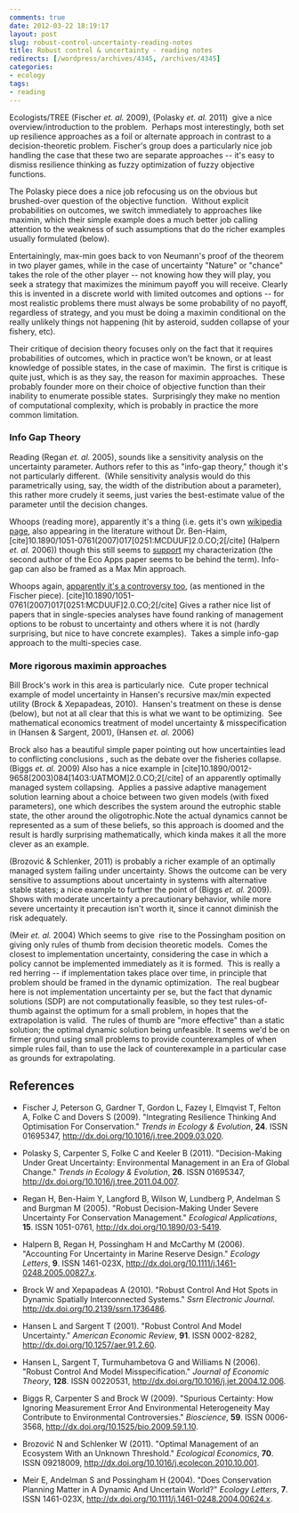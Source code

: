 ```yaml
---
comments: true
date: 2012-03-22 18:19:17
layout: post
slug: robust-control-uncertainty-reading-notes
title: Robust control & uncertainty - reading notes
redirects: [/wordpress/archives/4345, /archives/4345]
categories:
- ecology
tags:
- reading
---
```


Ecologists/TREE (Fischer _et. al._ 2009), (Polasky _et. al._ 2011)  give a nice overview/introduction to the problem.  Perhaps most interestingly, both set up resilience approaches as a foil or alternate approach in contrast to a decision-theoretic problem. Fischer's group does a particularly nice job handling the case that these two are separate approaches -- it's easy to dismiss resilience thinking as fuzzy optimization of fuzzy objective functions.

The Polasky piece does a nice job refocusing us on the obvious but brushed-over question of the objective function.  Without explicit probabilities on outcomes, we switch immediately to approaches like maximin, which their simple example does a much better job calling attention to the weakness of such assumptions that do the richer examples usually formulated (below).

Entertainingly, max-min goes back to von Neumann's proof of the theorem in two player games, while in the case of uncertainty "Nature" or "chance" takes the role of the other player -- not knowing how they will play, you seek a strategy that maximizes the minimum payoff you will receive. Clearly this is invented in a discrete world with limited outcomes and options -- for most realistic problems there must always be some probability of no payoff, regardless of strategy, and you must be doing a maximin conditional on the really unlikely things not happening (hit by asteroid, sudden collapse of your fishery, etc).

Their critique of decision theory focuses only on the fact that it requires probabilities of outcomes, which in practice won't be known, or at least knowledge of possible states, in the case of maximin.  The first is critique is quite just, which is as they say, the reason for maximin approaches.  These probably founder more on their choice of objective function than their inability to enumerate possible states.  Surprisingly they make no mention of computational complexity, which is probably in practice the more common limitation.



### Info Gap Theory


Reading (Regan _et. al._ 2005), sounds like a sensitivity analysis on the uncertainty parameter. Authors refer to this as "info-gap theory," though it's not particularly different.  (While sensitivity analysis would do this parametrically using, say, the width of the distribution about a parameter), this rather more crudely it seems, just varies the best-estimate value of the parameter until the decision changes.

Whoops (reading more), apparently it's a thing (i.e. gets it's own [wikipedia page](http://en.wikipedia.org/wiki/Info-gap_decision_theory), also appearing in the literature without Dr. Ben-Haim, [cite]10.1890/1051-0761(2007)017[0251:MCDUUF]2.0.CO;2[/cite] (Halpern _et. al._ 2006)) though this still seems to [support](http://en.wikipedia.org/wiki/Info-gap_decision_theory#Alternatives) my characterization (the second author of the Eco Apps paper seems to be behind the term). Info-gap can also be framed as a Max Min approach.

Whoops again, [apparently it's a controversy too](http://info-gap.moshe-online.com/), (as mentioned in the Fischer piece).
[cite]10.1890/1051-0761(2007)017[0251:MCDUUF]2.0.CO;2[/cite] Gives a rather nice list of papers that in single-species analyses have found ranking of management options to be robust to uncertainty and others where it is not (hardly surprising, but nice to have concrete examples).  Takes a simple info-gap approach to the multi-species case.



### More rigorous maximin approaches


Bill Brock's work in this area is particularly nice.  Cute proper technical example of model uncertainty in Hansen's recursive max/min expected utility (Brock & Xepapadeas, 2010).  Hansen's treatment on these is dense (below), but not at all clear that this is what we want to be optimizing.  See mathematical economics treatment of model uncertainty & misspecification in (Hansen & Sargent, 2001), (Hansen _et. al._ 2006)

Brock also has a beautiful simple paper pointing out how uncertainties lead to conflicting conclusions , such as the debate over the fisheries collapse.  (Biggs _et. al._ 2009)
Also has a nice example in [cite]10.1890/0012-9658(2003)084[1403:UATMOM]2.0.CO;2[/cite] of an apparently optimally managed system collapsing.  Applies a passive adaptive management solution learning about a choice between two given models (with fixed parameters), one which describes the system around the eutrophic stable state, the other around the oligotrophic.Note the actual dynamics cannot be represented as a sum of these beliefs, so this approach is doomed and the result is hardly surprising mathematically, which kinda makes it all the more clever as an example.

(Brozović & Schlenker, 2011) is probably a richer example of an optimally managed system failing under uncertainty.  Shows the outcome can be very sensitive to assumptions about uncertainty in systems with alternative stable states; a nice example to further the point of  (Biggs _et. al._ 2009).  Shows with moderate uncertainty a precautionary behavior, while more severe uncertainty it precaution isn't worth it, since it cannot diminish the risk adequately.  

(Meir _et. al._ 2004) Which seems to give  rise to the Possingham position on giving only rules of thumb from decision theoretic models.  Comes the closest to implementation uncertainty, considering the case in which a policy cannot be implemented immediately as it is formed.  This is really a red herring -- if implementation takes place over time, in principle that problem should be framed in the dynamic optimization.  The real bugbear here is not implementation uncertainty per se, but the fact that dynamic solutions (SDP) are not computationally feasible, so they test rules-of-thumb against the optimum for a small problem, in hopes that the extrapolation is valid.  The rules of thumb are "more effective" than a static solution; the optimal dynamic solution being unfeasible. It seems we'd be on firmer ground using small problems to provide counterexamples of when simple rules fail, than to use the lack of counterexample in a particular case as grounds for extrapolating.

## References


- Fischer J, Peterson G, Gardner T, Gordon L, Fazey I, Elmqvist T, Felton A, Folke C and Dovers S (2009).
"Integrating Resilience Thinking And Optimisation For Conservation."
*Trends in Ecology &amp; Evolution*, **24**.
ISSN 01695347, <a href="http://dx.doi.org/10.1016/j.tree.2009.03.020">http://dx.doi.org/10.1016/j.tree.2009.03.020</a>.

- Polasky S, Carpenter S, Folke C and Keeler B (2011).
"Decision-Making Under Great Uncertainty: Environmental Management in an Era of Global Change."
*Trends in Ecology &amp; Evolution*, **26**.
ISSN 01695347, <a href="http://dx.doi.org/10.1016/j.tree.2011.04.007">http://dx.doi.org/10.1016/j.tree.2011.04.007</a>.

- Regan H, Ben-Haim Y, Langford B, Wilson W, Lundberg P, Andelman S and Burgman M (2005).
"Robust Decision-Making Under Severe Uncertainty For Conservation Management."
*Ecological Applications*, **15**.
ISSN 1051-0761, <a href="http://dx.doi.org/10.1890/03-5419">http://dx.doi.org/10.1890/03-5419</a>.

- Halpern B, Regan H, Possingham H and McCarthy M (2006).
"Accounting For Uncertainty in Marine Reserve Design."
*Ecology Letters*, **9**.
ISSN 1461-023X, <a href="http://dx.doi.org/10.1111/j.1461-0248.2005.00827.x">http://dx.doi.org/10.1111/j.1461-0248.2005.00827.x</a>.

- Brock W and Xepapadeas A (2010).
"Robust Control And Hot Spots in Dynamic Spatially Interconnected Systems."
*Ssrn Electronic Journal*.
<a href="http://dx.doi.org/10.2139/ssrn.1736486">http://dx.doi.org/10.2139/ssrn.1736486</a>.

- Hansen L and Sargent T (2001).
"Robust Control And Model Uncertainty."
*American Economic Review*, **91**.
ISSN 0002-8282, <a href="http://dx.doi.org/10.1257/aer.91.2.60">http://dx.doi.org/10.1257/aer.91.2.60</a>.

- Hansen L, Sargent T, Turmuhambetova G and Williams N (2006).
"Robust Control And Model Misspecification."
*Journal of Economic Theory*, **128**.
ISSN 00220531, <a href="http://dx.doi.org/10.1016/j.jet.2004.12.006">http://dx.doi.org/10.1016/j.jet.2004.12.006</a>.

- Biggs R, Carpenter S and Brock W (2009).
"Spurious Certainty: How Ignoring Measurement Error And Environmental Heterogeneity May Contribute to Environmental Controversies."
*Bioscience*, **59**.
ISSN 0006-3568, <a href="http://dx.doi.org/10.1525/bio.2009.59.1.10">http://dx.doi.org/10.1525/bio.2009.59.1.10</a>.

- Brozović N and Schlenker W (2011).
"Optimal Management of an Ecosystem With an Unknown Threshold."
*Ecological Economics*, **70**.
ISSN 09218009, <a href="http://dx.doi.org/10.1016/j.ecolecon.2010.10.001">http://dx.doi.org/10.1016/j.ecolecon.2010.10.001</a>.

- Meir E, Andelman S and Possingham H (2004).
"Does Conservation Planning Matter in A Dynamic And Uncertain World?"
*Ecology Letters*, **7**.
ISSN 1461-023X, <a href="http://dx.doi.org/10.1111/j.1461-0248.2004.00624.x">http://dx.doi.org/10.1111/j.1461-0248.2004.00624.x</a>.

